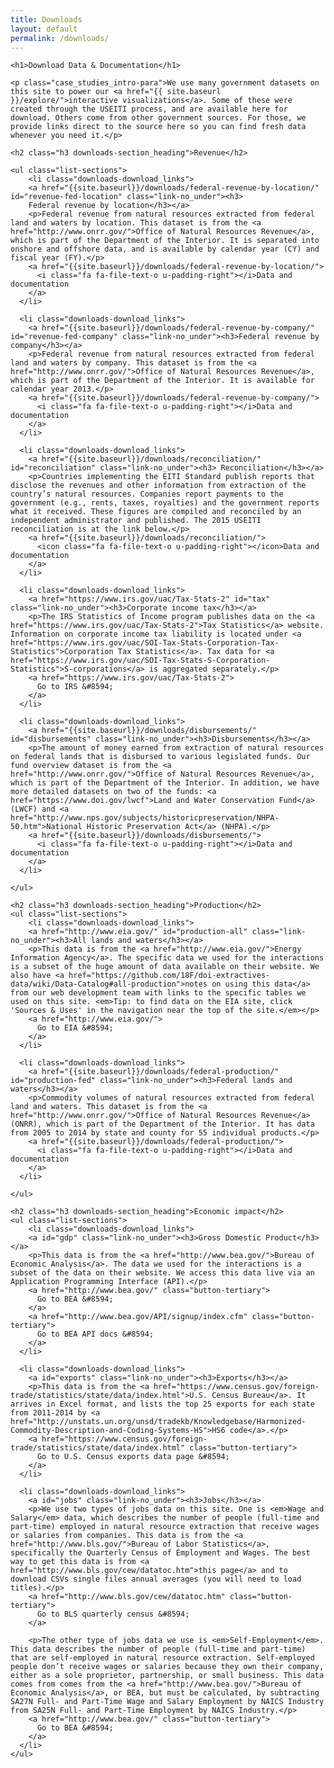 ```yaml
---
title: Downloads
layout: default
permalink: /downloads/
---
```



<div class="container-outer container-padded">

  <article class="container-left-7 downloads">

    <h1>Download Data & Documentation</h1>

    <p class="case_studies_intro-para">We use many government datasets on this site to power our <a href="{{ site.baseurl }}/explore/">interactive visualizations</a>. Some of these were created through the USEITI process, and are available here for download. Others come from other government sources. For those, we provide links direct to the source here so you can find fresh data whenever you need it.</p>

    <h2 class="h3 downloads-section_heading">Revenue</h2>

    <ul class="list-sections">
    	<li class="downloads-download_links">
        <a href="{{site.baseurl}}/downloads/federal-revenue-by-location/" id="revenue-fed-location" class="link-no_under"><h3>
        Federal revenue by location</h3></a>
        <p>Federal revenue from natural resources extracted from federal land and waters by location. This dataset is from the <a href="http://www.onrr.gov/">Office of Natural Resources Revenue</a>, which is part of the Department of the Interior. It is separated into onshore and offshore data, and is available by calendar year (CY) and fiscal year (FY).</p>
        <a href="{{site.baseurl}}/downloads/federal-revenue-by-location/">
          <i class="fa fa-file-text-o u-padding-right"></i>Data and documentation
        </a>
      </li>

      <li class="downloads-download_links">
        <a href="{{site.baseurl}}/downloads/federal-revenue-by-company/" id="revenue-fed-company" class="link-no_under"><h3>Federal revenue by company</h3></a>
        <p>Federal revenue from natural resources extracted from federal land and waters by company. This dataset is from the <a href="http://www.onrr.gov/">Office of Natural Resources Revenue</a>, which is part of the Department of the Interior. It is available for calendar year 2013.</p>
        <a href="{{site.baseurl}}/downloads/federal-revenue-by-company/">
          <i class="fa fa-file-text-o u-padding-right"></i>Data and documentation
        </a>
      </li>

      <li class="downloads-download_links">
        <a href="{{site.baseurl}}/downloads/reconciliation/" id="reconciliation" class="link-no_under"><h3> Reconciliation</h3></a>
        <p>Countries implementing the EITI Standard publish reports that disclose the revenues and other information from extraction of the country’s natural resources. Companies report payments to the government (e.g., rents, taxes, royalties) and the government reports what it received. These figures are compiled and reconciled by an independent administrator and published. The 2015 USEITI reconciliation is at the link below.</p>
        <a href="{{site.baseurl}}/downloads/reconciliation/">
          <icon class="fa fa-file-text-o u-padding-right"></icon>Data and documentation
        </a>
      </li>

      <li class="downloads-download_links">
        <a href="https://www.irs.gov/uac/Tax-Stats-2" id="tax" class="link-no_under"><h3>Corporate income tax</h3></a>
        <p>The IRS Statistics of Income program publishes data on the <a href="https://www.irs.gov/uac/Tax-Stats-2">Tax Statistics</a> website. Information on corporate income tax liability is located under <a href="https://www.irs.gov/uac/SOI-Tax-Stats-Corporation-Tax-Statistics">Corporation Tax Statistics</a>. Tax data for <a href="https://www.irs.gov/uac/SOI-Tax-Stats-S-Corporation-Statistics">S-corporations</a> is aggregated separately.</p>
        <a href="https://www.irs.gov/uac/Tax-Stats-2">
          Go to IRS &#8594;
        </a>
      </li>

      <li class="downloads-download_links">
        <a href="{{site.baseurl}}/downloads/disbursements/" id="disbursements" class="link-no_under"><h3>Disbursements</h3></a>
        <p>The amount of money earned from extraction of natural resources on federal lands that is disbursed to various legislated funds. Our fund overview dataset is from the <a href="http://www.onrr.gov/">Office of Natural Resources Revenue</a>, which is part of the Department of the Interior. In addition, we have more detailed datasets on two of the funds: <a href="https://www.doi.gov/lwcf">Land and Water Conservation Fund</a> (LWCF) and <a href="http://www.nps.gov/subjects/historicpreservation/NHPA-50.htm">National Historic Preservation Act</a> (NHPA).</p>
        <a href="{{site.baseurl}}/downloads/disbursements/">
          <i class="fa fa-file-text-o u-padding-right"></i>Data and documentation
        </a>
      </li>

    </ul>

    <h2 class="h3 downloads-section_heading">Production</h2>
    <ul class="list-sections">
    	<li class="downloads-download_links">
        <a href="http://www.eia.gov/" id="production-all" class="link-no_under"><h3>All lands and waters</h3></a>
        <p>This data is from the <a href="http://www.eia.gov/">Energy Information Agency</a>. The specific data we used for the interactions is a subset of the huge amount of data available on their website. We also have <a href="https://github.com/18F/doi-extractives-data/wiki/Data-Catalog#all-production">notes on using this data</a> from our web development team with links to the specific tables we used on this site. <em>Tip: to find data on the EIA site, click 'Sources & Uses' in the navigation near the top of the site.</em></p>
        <a href="http://www.eia.gov/">
          Go to EIA &#8594;
        </a>
      </li>

      <li class="downloads-download_links">
        <a href="{{site.baseurl}}/downloads/federal-production/" id="production-fed" class="link-no_under"><h3>Federal lands and waters</h3></a>
        <p>Commodity volumes of natural resources extracted from federal land and waters. This dataset is from the <a href="http://www.onrr.gov/">Office of Natural Resources Revenue</a> (ONRR), which is part of the Department of the Interior. It has data from 2005 to 2014 by state and county for 55 individual products.</p>
        <a href="{{site.baseurl}}/downloads/federal-production/">
          <i class="fa fa-file-text-o u-padding-right"></i>Data and documentation
        </a>
      </li>

    </ul>

    <h2 class="h3 downloads-section_heading">Economic impact</h2>
    <ul class="list-sections">
    	<li class="downloads-download_links">
        <a id="gdp" class="link-no_under"><h3>Gross Domestic Product</h3></a>
        <p>This data is from the <a href="http://www.bea.gov/">Bureau of Economic Analysis</a>. The data we used for the interactions is a subset of the data on their website. We access this data live via an Application Programming Interface (API).</p>
        <a href="http://www.bea.gov/" class="button-tertiary">
          Go to BEA &#8594;
        </a>
        <a href="http://www.bea.gov/API/signup/index.cfm" class="button-tertiary">
          Go to BEA API docs &#8594;
        </a>
      </li>

      <li class="downloads-download_links">
        <a id="exports" class="link-no_under"><h3>Exports</h3></a>
        <p>This data is from the <a href="https://www.census.gov/foreign-trade/statistics/state/data/index.html">U.S. Census Bureau</a>. It arrives in Excel format, and lists the top 25 exports for each state from 2011-2014 by <a href="http://unstats.un.org/unsd/tradekb/Knowledgebase/Harmonized-Commodity-Description-and-Coding-Systems-HS">HS6 code</a>.</p>
        <a href="https://www.census.gov/foreign-trade/statistics/state/data/index.html" class="button-tertiary">
          Go to U.S. Census exports data page &#8594;
        </a>
      </li>

      <li class="downloads-download_links">
        <a id="jobs" class="link-no_under"><h3>Jobs</h3></a>
        <p>We use two types of jobs data on this site. One is <em>Wage and Salary</em> data, which describes the number of people (full-time and part-time) employed in natural resource extraction that receive wages or salaries from companies. This data is from the <a href="http://www.bls.gov/">Bureau of Labor Statistics</a>, specifically the Quarterly Census of Employment and Wages. The best way to get this data is from <a href="http://www.bls.gov/cew/datatoc.htm">this page</a> and to download CSVs single files annual averages (you will need to load titles).</p>
        <a href="http://www.bls.gov/cew/datatoc.htm" class="button-tertiary">
          Go to BLS quarterly census &#8594;
        </a>

        <p>The other type of jobs data we use is <em>Self-Employment</em>. This data describes the number of people (full-time and part-time) that are self-employed in natural resource extraction. Self-employed people don’t receive wages or salaries because they own their company, either as a sole proprietor, partnership, or small business. This data comes from comes from the <a href="http://www.bea.gov/">Bureau of Economic Analysis</a>, or BEA, but must be calculated, by subtracting SA27N Full- and Part-Time Wage and Salary Employment by NAICS Industry from SA25N Full- and Part-Time Employment by NAICS Industry.</p>
        <a href="http://www.bea.gov/" class="button-tertiary">
          Go to BEA &#8594;
        </a>
      </li>
    </ul>

  </article>

</div>
